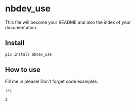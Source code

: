 nbdev_use
================

<!-- WARNING: THIS FILE WAS AUTOGENERATED! DO NOT EDIT! -->

This file will become your README and also the index of your
documentation.

## Install

``` sh
pip install nbdev_use
```

## How to use

Fill me in please! Don’t forget code examples:

``` python
1+1
```

    2
